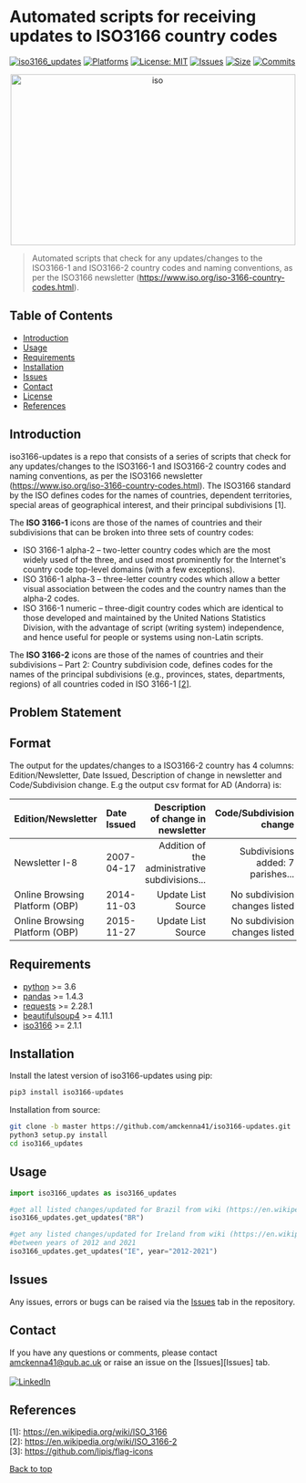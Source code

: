 # Automated scripts for receiving updates to ISO3166 country codes

[![iso3166_updates](https://img.shields.io/pypi/v/iso3166-updates)](https://pypi.org/project/iso3166-updates/)
[![Platforms](https://img.shields.io/badge/platforms-linux%2C%20macOS%2C%20Windows-green)](https://pypi.org/project/iso3166-updates/)
[![License: MIT](https://img.shields.io/badge/License-MIT-red.svg)](https://opensource.org/licenses/MIT)
[![Issues](https://img.shields.io/github/issues/amckenna41/iso3166-flag-icons)](https://github.com/amckenna41/iso3166-updates/issues)
[![Size](https://img.shields.io/github/repo-size/amckenna41/iso3166-updates)](https://github.com/amckenna41/iso3166-updates)
[![Commits](https://img.shields.io/github/commit-activity/w/amckenna41/iso3166-updates)](https://github.com/iso3166-updates)

<p align="center">
  <img src="https://upload.wikimedia.org/wikipedia/commons/e/e3/ISO_Logo_%28Red_square%29.svg" alt="iso" height="300" width="500"/>
</p>

> Automated scripts that check for any updates/changes to the ISO3166-1 and ISO3166-2 country codes and naming conventions, as per the ISO3166 newsletter (https://www.iso.org/iso-3166-country-codes.html).

Table of Contents
-----------------

  * [Introduction](#introduction)
  * [Usage](#usage)
  * [Requirements](#requirements)
  * [Installation](#installation)
  * [Issues](#Issues)
  * [Contact](#contact)
  * [License](#license)
  * [References](#references)


Introduction
------------
iso3166-updates is a repo that consists of a series of scripts that check for any updates/changes to the ISO3166-1 and ISO3166-2 country codes and naming conventions, as per the ISO3166 newsletter (https://www.iso.org/iso-3166-country-codes.html). The ISO3166 standard by the ISO defines codes for the names of countries, dependent territories, special areas of geographical interest, and their principal subdivisions [1]. 

The <b>ISO 3166-1</b> icons are those of the names of countries and their subdivisions that can be broken into three sets of country codes:
* ISO 3166-1 alpha-2 – two-letter country codes which are the most widely used of the three, and used most prominently for the Internet's country code top-level domains (with a few exceptions).
* ISO 3166-1 alpha-3 – three-letter country codes which allow a better visual association between the codes and the country names than the alpha-2 codes.
* ISO 3166-1 numeric – three-digit country codes which are identical to those developed and maintained by the United Nations Statistics Division, with the advantage of script (writing system) independence, and hence useful for people or systems using non-Latin scripts.

The <b>ISO 3166-2</b> icons are those of the names of countries and their subdivisions – Part 2: Country subdivision code, defines codes for the names of the principal subdivisions (e.g., provinces, states, departments, regions) of all countries coded in ISO 3166-1 [[2]](#references). <br>

Problem Statement
-----------------

Format 
------
The output for the updates/changes to a ISO3166-2 country has 4 columns: Edition/Newsletter, Date Issued, 
Description of change in newsletter and Code/Subdivision change. E.g the output csv format for AD (Andorra) is:

| Edition/Newsletter | Date Issued | Description of change in newsletter | Code/Subdivision change |   
|:-------------------|:------------|------------------------------------:|------------------------:|
| Newsletter I-8     | 2007-04-17  | Addition of the administrative subdivisions...   | Subdivisions added: 7 parishes...                 | 
| Online Browsing Platform (OBP) | 2014-11-03 | Update List Source | No subdivision changes listed |
| Online Browsing Platform (OBP) | 2015-11-27 | Update List Source | No subdivision changes listed | 

Requirements
------------
* [python][python] >= 3.6
* [pandas][pandas] >= 1.4.3
* [requests][requests] >= 2.28.1
* [beautifulsoup4][beautifulsoup4] >= 4.11.1
* [iso3166][iso3166] >= 2.1.1

Installation
------------
Install the latest version of iso3166-updates using pip:

```bash
pip3 install iso3166-updates
```

Installation from source:
```bash
git clone -b master https://github.com/amckenna41/iso3166-updates.git
python3 setup.py install
cd iso3166_updates
```

Usage 
-----

```python
import iso3166_updates as iso3166_updates

#get all listed changes/updated for Brazil from wiki (https://en.wikipedia.org/wiki/ISO_3166-2:BR)
iso3166_updates.get_updates("BR")

#get any listed changes/updated for Ireland from wiki (https://en.wikipedia.org/wiki/ISO_3166-2:IE),
#between years of 2012 and 2021
iso3166_updates.get_updates("IE", year="2012-2021")
```

Issues
------
Any issues, errors or bugs can be raised via the [Issues](https://github.com/amckenna41/iso3166_updates/issues) tab in the repository.

Contact
-------
If you have any questions or comments, please contact amckenna41@qub.ac.uk or raise an issue on the [Issues][Issues] tab. <br><br>
[![LinkedIn](https://img.shields.io/badge/LinkedIn-0077B5?style=for-the-badge&logo=linkedin&logoColor=white)](https://www.linkedin.com/in/adam-mckenna-7a5b22151/)

References
----------
\[1\]: https://en.wikipedia.org/wiki/ISO_3166 <br>
\[2\]: https://en.wikipedia.org/wiki/ISO_3166-2 <br>
\[3\]: https://github.com/lipis/flag-icons <br>


[Back to top](#TOP)

[python]: https://www.python.org/downloads/release/python-360/
[pandas]: https://pandas.pydata.org/
[requests]: https://requests.readthedocs.io/
[beautifulsoup4]: https://www.crummy.com/software/BeautifulSoup/bs4/doc/
[iso3166]: https://github.com/deactivated/python-iso3166
